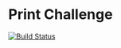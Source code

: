 # Print Challenge
[![Build Status](https://travis-ci.org/bossbossk20/print-challenge.svg?branch=master)](https://travis-ci.org/bossbossk20/print-challenge)